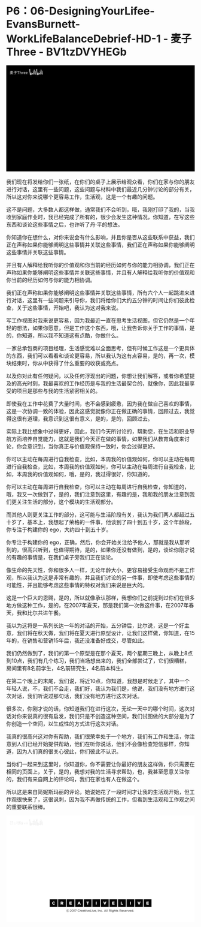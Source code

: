 # P6：06-DesigningYourLifee-EvansBurnett-WorkLifeBalanceDebrief-HD-1 - 麦子Three - BV1tzDVYHEGb

![](img/d091dd762c4617d3e99156321f569e3f_0.png)

我们现在将发给你们一张纸，在你们的桌子上展示给观众看，你们在家与你的朋友进行对话，这里有一些问题，这些问题与材料中我们最近几分钟讨论的部分有关，所以这对你来说哪个更容易工作，生活观，这是一个有趣的问题。

这不是问题，大多数人都这样做，通常我们不会听到，哦，我刚打印了我的，当我收到家庭作业时，我已经完成了所有的，很少会发生这种情况，你知道，在写这些东西和谈论这些事情之后，也许听了丹·平的想法。

你知道你在想什么，对你来说会有什么影响，并且你是否从这些联系中获益，我们正在声称如果你能够阐明这些事情并关联这些事情，我们正在声称如果你能够阐明这些事情并关联这些事情。

并且有人解释给我听你的价值观和你当前的经历如何与你的能力相协调，我们正在声称如果你能够阐明这些事情并关联这些事情，并且有人解释给我听你的价值观和你当前的经历如何与你的能力相协调。

我们正在声称如果你能够阐明这些事情并关联这些事情，所有六个人一起跳进来进行对话，这里有一些问题来引导你，我们将给你们大约五分钟的时间让你们彼此检查，关于这些事情，开始吧，我认为这对我来说。

写工作视图对我来说更容易，因为我最近一直在思考生活视图，但它仍然是一个年轻的想法，如果你愿意，但是工作这个东西，哦，让我告诉你关于工作的事情，是的，你知道，所以我不知道这有点酷，你做什么。

一家总承包商的项目经理，生活感觉难以全面思考，但有时候工作这是一个更具体的东西，我们可以看看和谈论更容易，所以我认为这有点容易，是的，再一次，模块结束时，你从中获得了什么重要的收获或亮点。

以及你对此有任何疑问，以及任何浮现出的问题，你想让我们解答，或者你希望提及的高光时刻，我最喜欢的工作经历是与我的生活最契合的，就像你，因此我最享受的项目是那些与我的生活紧密相关的。

即使我在工作中花费了大量时间，也不会感到疲惫，因为我在做自己喜欢的事情，这是一次协调一致的体验，因此这感觉就像你正在做正确的事情，回顾过去，我觉得这很有道理，我意识到这很有意义，是的，是的，回顾过去。

实际上我比想象中过得更好，因此，我们今天所讨论的，帮助您，在生活和职业导航方面培养自觉能力，这就是我们今天正在做的事情，如果我们从教育角度来讨论，你会意识到，当你真正与价值观保持一致时，你会过得更好。

你可以主动在每周进行自我检查，比如，本周我的价值观如何，你可以主动在每周进行自我检查，比如，本周我的价值观如何，你可以主动在每周进行自我检查，比如，本周我的价值观如何，哦，是的，我过得很好，你知道的。

你可以主动在每周进行自我检查，你可以主动在每周进行自我检查，你知道的，哦，我又一次做到了，是的，我们注意到这里，有趣的是，我和我的朋友注意到我们更关注生活的部分，这个模块的生活观部分。

而其他人则更关注工作的部分，这可能与生活阶段有关，我认为我们两人都超过五十岁了，基本上，我想起了荣格的一件事，他谈到了四十到五十岁，这个年龄段，你专注于构建你的 ego，大约四十到五十岁。

你专注于构建你的 ego，正确，然后，你会开始关注给予他人，那就是我从那听到的，很高兴听到，也值得期待，是的，如果你还没有做到，是的，谈论你刚才说的有趣的事情是，在我们桌子旁我们正在谈论。

像生命的先天性，你和很多人一样，无论年龄大小，更容易接受生命观而不是工作观，所以我认为这是非常有趣的，并且我们讨论的另一件事，即使考虑这些事情的可能性，并且能够考虑这些事情的特权对我们来说是巨大的。

这是一个巨大的恩赐，是的，所以就像承认那样，我想你们之前提到过你们在很多地方做这种工作，是的，在2007年夏天，那是我们第一次做这件事，在2007年春天，我和比尔共进午餐。

我以为这将是一系列长达一年的对话的开始，五分钟后，比尔说，这是一个好主意，我们将在秋天做，我们将在夏天进行原型设计，让我们这样做，你知道，在15年的，在销售和营销15年后，我还没准备好成交，尽管如此。

我们仍然做到了，我们的第一个原型是在那个夏天，两个星期三晚上，从晚上8点到10点，我们有几个练习，我们当场想出来的，我们全部尝试了，它们很糟糕，房间里有8名前学生，4名前研究生，4名前本科生。

在第二个晚上的末尾，我们说，将近10点，你知道，我想是时候走了，其中一个年轻人说，不，我们不会走，我们好，我认为我们是，他说，我们没有地方进行这次对话，我们听说过那句话，我们没有地方进行这次对话。

很多次，你刚才说的话，你知道我们在进行这次，无论一天中的哪个时间，这次对话对你来说真的很有启发，我们只是不创造这种空间，我们试图做的大部分是为了你创造一个空间，以生成性的方式进行这次对话。

我真的很高兴这对你有帮助，我们很荣幸处于一个地方，我们有工作和生活，你注意到人们已经开始提供帮助，他们在听你说话，他们不会像检查短信那样，你知道，因为人们真的很关心彼此，你们彼此不认识。

当你们一起来到这里时，你知道你，你不需要让你最好的朋友这样做，你只需要在相同的页面上，关于，是的，我想对我的生活寻求帮助，也，我甚至愿意关注你的，我们有来自网上的评论吗，我们在家也有人在做这个。

所以这是来自简妮斯玛丽的评论，她说她花了一段时间才让我的生活观开始，但工作观很快来了，这很讽刺，因为我不再做传统的工作，但看到生活观和工作观之间的重要联系很棒。



![](img/d091dd762c4617d3e99156321f569e3f_2.png)